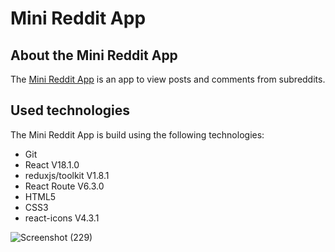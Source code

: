 
# Mini Reddit App

## About the Mini Reddit App

The [Mini Reddit App](http://khaled-reddit-app.netlify.app/) is an app to view posts and comments from subreddits.

## Used technologies

The Mini Reddit App is build using the following technologies:

- Git
- React V18.1.0
- reduxjs/toolkit V1.8.1
- React Route V6.3.0
- HTML5
- CSS3
- react-icons V4.3.1

![Screenshot (229)](https://user-images.githubusercontent.com/37756122/175949943-e1b44ac6-9686-40bd-bd2b-2aff06c5f13d.png)
